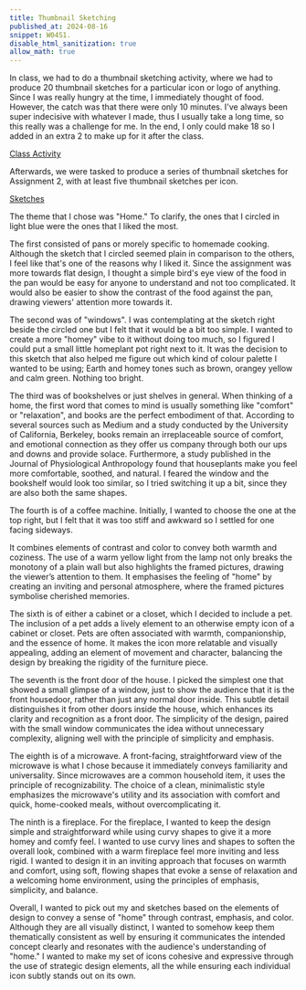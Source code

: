 ```yaml
---
title: Thumbnail Sketching
published_at: 2024-08-16
snippet: W04S1.
disable_html_sanitization: true
allow_math: true
---
```


In class, we had to do a thumbnail sketching activity, where we had to produce 20 thumbnail sketches for a particular icon or logo of anything. Since I was really hungry at the time, I immediately thought of food. However, the catch was that there were only 10 minutes. I've always been super indecisive with whatever I made, thus I usually take a long time, so this really was a challenge for me. In the end, I only could make 18 so I added in an extra 2 to make up for it after the class.

[Class Activity](/w04s2/thumbnail.png)

Afterwards, we were tasked to produce a series of thumbnail sketches for Assignment 2, with at least five thumbnail sketches per icon.

[Sketches](/w04s2/sketchse.png)

The theme that I chose was "Home." To clarify, the ones that I circled in light blue were the ones that I liked the most.

The first consisted of pans or morely specific to homemade cooking. Although the sketch that I circled seemed plain in comparison to the others, I feel like that's one of the reasons why I liked it. Since the assignment was more towards flat design, I thought a simple bird's eye view of the food in the pan would be easy for anyone to understand and not too complicated. It would also be easier to show the contrast of the food against the pan, drawing viewers' attention more towards it. 

The second was of "windows". I was contemplating at the sketch right beside the circled one but I felt that it would be a bit too simple. I wanted to create a more "homey" vibe to it without doing too much, so I figured I could put a small little homeplant pot right next to it. It was the decision to this sketch that also helped me figure out which kind of colour palette I wanted to be using; Earth and homey tones such as brown, orangey yellow and calm green. Nothing too bright.

The third was of bookshelves or just shelves in general. When thinking of a home, the first word that comes to mind is usually something like "comfort" or "relaxation", and books are the perfect embodiment of that. According to several sources such as Medium and a study conducted by the University of California, Berkeley, books remain an irreplaceable source of comfort, and emotional connection as they offer us company through both our ups and downs and provide solace. Furthermore, a study published in the Journal of Physiological Anthropology found that houseplants make you feel more comfortable, soothed, and natural. I feared the window and the bookshelf would look too similar, so I tried switching it up a bit, since they are also both the same shapes.

The fourth is of a coffee machine. Initially, I wanted to choose the one at the top right, but I felt that it was too stiff and awkward so I settled for one facing sideways.

It combines elements of contrast and color to convey both warmth and coziness. The use of a warm yellow light from the lamp not only breaks the monotony of a plain wall but also highlights the framed pictures, drawing the viewer’s attention to them. It emphasises the feeling of "home" by creating an inviting and personal atmosphere, where the framed pictures symbolise cherished memories.

The sixth is of either a cabinet or a closet, which I decided to include a pet. The inclusion of a pet adds a lively element to an otherwise empty  icon of a cabinet or closet. Pets are often associated with warmth, companionship, and the essence of home. It makes the icon more relatable and visually appealing, adding an element of movement and character, balancing the design by breaking the rigidity of the furniture piece.

The seventh is the front door of the house. I picked the simplest one that showed a small glimpse of a window, just to show the audience that it is the front housedoor, rather than just any normal door inside. This subtle detail distinguishes it from other doors inside the house, which enhances its clarity and recognition as a front door. The simplicity of the design, paired with the small window communicates the idea without unnecessary complexity, aligning well with the principle of simplicity and emphasis.

The eighth is of a microwave. A front-facing, straightforward view of the microwave is what I chose because it immediately conveys familiarity and universality. Since microwaves are a common household item, it uses the principle of recognizability. The choice of a clean, minimalistic style emphasizes the microwave's utility and its association with comfort and quick, home-cooked meals, without overcomplicating it.

The ninth is a fireplace. For the fireplace, I wanted to keep the design simple and straightforward while using curvy shapes to give it a more homey and comfy feel. I wanted to use curvy lines and shapes to soften the overall look, combined with a warm fireplace feel more inviting and less rigid. I wanted to design it in an inviting approach that focuses on warmth and comfort, using soft, flowing shapes that evoke a sense of relaxation and a welcoming home environment, using the principles of emphasis, simplicity, and balance.

Overall, I wanted to pick out my and sketches based on the elements of design to convey a sense of "home" through contrast, emphasis, and color. Although they are all visually distinct, I wanted to somehow keep them thematically consistent as well by ensuring it communicates the intended concept clearly and resonates with the audience's understanding of "home." I wanted to make my set of icons cohesive and expressive through the use of strategic design elements, all the while ensuring each individual icon subtly stands out on its own.